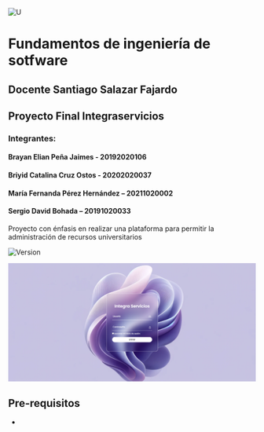 ![U](https://github.com/darkelian/Tendencias/blob/main/Assets/Images/ui/U.png)
# Fundamentos de ingeniería de sotfware
## Docente Santiago Salazar Fajardo
## Proyecto Final Integraservicios
### Integrantes:

#### Brayan Elian Peña Jaimes - 20192020106
#### Briyid Catalina Cruz Ostos - 20202020037
#### María Fernanda Pérez Hernández – 20211020002
#### Sergio David Bohada – 20191020033


Proyecto con énfasis en realizar una plataforma para permitir la administración de recursos universitarios

![Version](https://img.shields.io/badge/version-1.8.9-blue)

![Demo](https://github.com/darkelian/BackendFIS/blob/main/main/resources/img/image.png)

## Pre-requisitos

- 
